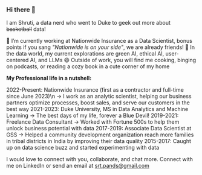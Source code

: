 ### Hi there 👋

I am Shruti, a data nerd who went to Duke to geek out more about ~~basketball~~ data! 

🔭 I’m currently working at Nationwide Insurance as a Data Scientist, bonus points if you sang *"Nationwide is on your side"*, we are already friends!
🌱 In the data world, my current explorations are green AI, ethical AI, user-centered AI, and LLMs
😄 Outside of work, you will find me cooking, binging on podcasts, or reading a cozy book in a cute corner of my home

**My Professional life in a nutshell:**

2022-Present: Nationwide Insurance (first as a contractor and full-time since June 2023)\n
 -> I work as an analytic scientist, helping our business partners optimize processes, boost sales, and serve our customers in the best way
2021-2023: Duke University, MS in Data Analytics and Machine Learning
 -> The best days of my life, forever a Blue Devil!
2019-2021: Freelance Data Consultant
-> Worked with Fortune 500s to help them unlock business potential with data
2017-2019: Associate Data Scientist at GSS
-> Helped a community development organization reach more families in tribal districts in India by improving their data quality
2015-2017: Caught up on data science buzz and started experimenting with data

I would love to connect with you, collaborate, and chat more. Connect with me on LinkedIn or send an email at srt.pands@gmail.com
